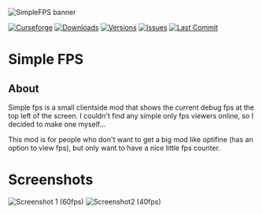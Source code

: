 ![SimpleFPS banner](https://mc.lookonthebrightsi.de/simple-fps/images/simple_fps_banner.png)

[![Curseforge](http://cf.way2muchnoise.eu/title/simple-fps.svg?badge_style=for_the_badge)](https://www.curseforge.com/minecraft/mc-mods/simple-fps)
[![Downloads](http://cf.way2muchnoise.eu/simple-fps.svg?badge_style=for_the_badge)](https://www.curseforge.com/minecraft/mc-mods/simple-fps/download)
[![Versions](http://cf.way2muchnoise.eu/versions/simple-fps.svg?badge_style=for_the_badge)](https://www.curseforge.com/minecraft/mc-mods/simple-fps)
[![Issues](https://img.shields.io/github/issues/Krxwallo/SimpleFPS?logo=github&style=for-the-badge)](https://www.github.com/Krxwallo/SimpleFPS/issues)
[![Last Commit](https://img.shields.io/github/last-commit/Krxwallo/SimpleFPS?logo=github&style=for-the-badge)](https://www.github.com/Krxwallo/SimpleFPS)

# Simple FPS

## About

Simple fps is a small clientside mod that shows the current debug fps at the top left of the screen. I couldn't find any simple only fps viewers online, so I decided to make one myself...

This mod is for people who don't want to get a big mod like optifine (has an option to view fps), but only want to have a nice little fps counter.

# Screenshots
![Screenshot 1 (60fps)](https://mc.lookonthebrightsi.de/simple-fps/images/screenshots/screenshot_60fps.png)
![Screenshot2 (40fps)](https://mc.lookonthebrightsi.de/simple-fps/images/screenshots/screenshot_40fps.png)
